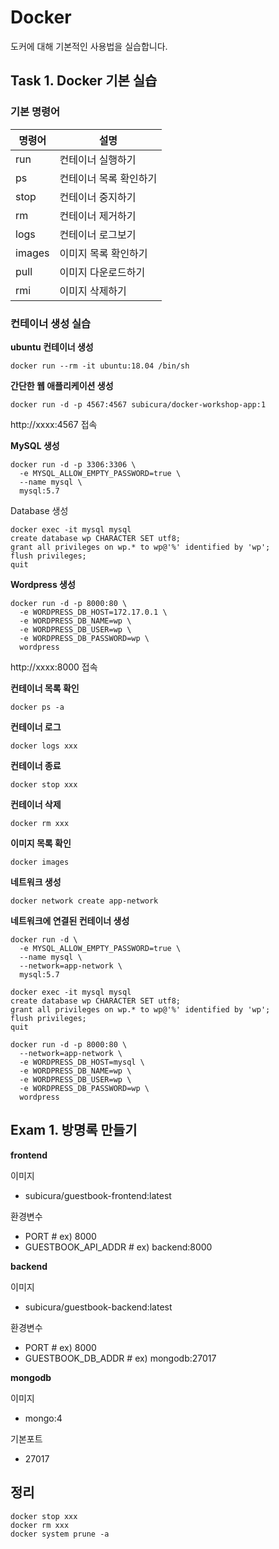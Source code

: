# Docker

도커에 대해 기본적인 사용법을 실습합니다.

## Task 1. Docker 기본 실습

### 기본 명령어

| 명령어  |  설명  |
|---|---|
| run | 컨테이너 실행하기 |
| ps | 컨테이너 목록 확인하기 |
| stop | 컨테이너 중지하기 |
| rm | 컨테이너 제거하기 |
| logs | 컨테이너 로그보기 |
| images | 이미지 목록 확인하기 |
| pull | 이미지 다운로드하기 |
| rmi | 이미지 삭제하기 |

### 컨테이너 생성 실습

**ubuntu 컨테이너 생성**

```
docker run --rm -it ubuntu:18.04 /bin/sh
```

**간단한 웹 애플리케이션 생성**

```
docker run -d -p 4567:4567 subicura/docker-workshop-app:1
```

http://xxxx:4567 접속

**MySQL 생성**

```
docker run -d -p 3306:3306 \
  -e MYSQL_ALLOW_EMPTY_PASSWORD=true \
  --name mysql \
  mysql:5.7
```

Database 생성

```
docker exec -it mysql mysql
create database wp CHARACTER SET utf8;
grant all privileges on wp.* to wp@'%' identified by 'wp';
flush privileges;
quit
```

**Wordpress 생성**

```
docker run -d -p 8000:80 \
  -e WORDPRESS_DB_HOST=172.17.0.1 \
  -e WORDPRESS_DB_NAME=wp \
  -e WORDPRESS_DB_USER=wp \
  -e WORDPRESS_DB_PASSWORD=wp \
  wordpress
```

http://xxxx:8000 접속

**컨테이너 목록 확인**

```
docker ps -a
```

**컨테이너 로그**

```
docker logs xxx
```

**컨테이너 종료**

```
docker stop xxx
```

**컨테이너 삭제**

```
docker rm xxx
```

**이미지 목록 확인**

```
docker images
```

**네트워크 생성**

```
docker network create app-network
```

**네트워크에 연결된 컨테이너 생성**

```
docker run -d \
  -e MYSQL_ALLOW_EMPTY_PASSWORD=true \
  --name mysql \
  --network=app-network \
  mysql:5.7
```

```
docker exec -it mysql mysql
create database wp CHARACTER SET utf8;
grant all privileges on wp.* to wp@'%' identified by 'wp';
flush privileges;
quit
```

```
docker run -d -p 8000:80 \
  --network=app-network \
  -e WORDPRESS_DB_HOST=mysql \
  -e WORDPRESS_DB_NAME=wp \
  -e WORDPRESS_DB_USER=wp \
  -e WORDPRESS_DB_PASSWORD=wp \
  wordpress
```

## Exam 1. 방명록 만들기

**frontend**

이미지
- subicura/guestbook-frontend:latest

환경변수
- PORT # ex) 8000
- GUESTBOOK_API_ADDR # ex) backend:8000

**backend**

이미지
- subicura/guestbook-backend:latest

환경변수
- PORT # ex) 8000
- GUESTBOOK_DB_ADDR # ex) mongodb:27017

**mongodb**

이미지
- mongo:4

기본포트
- 27017

## 정리

```
docker stop xxx
docker rm xxx
docker system prune -a
```


